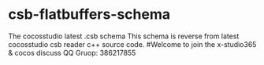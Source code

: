 # csb-flatbuffers-schema
The cocosstudio latest .csb schema
This schema is reverse from latest cocosstudio csb reader c++ source code.
#Welcome to join the x-studio365 & cocos discuss QQ Gruop: 386217855
